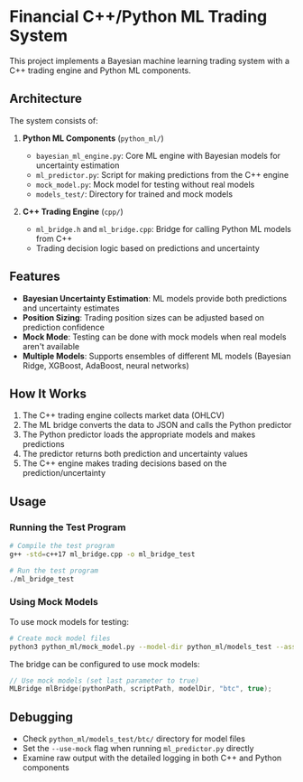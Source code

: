 # Financial C++/Python ML Trading System

This project implements a Bayesian machine learning trading system with a C++ trading engine and Python ML components.

## Architecture

The system consists of:

1. **Python ML Components** (`python_ml/`)
   - `bayesian_ml_engine.py`: Core ML engine with Bayesian models for uncertainty estimation
   - `ml_predictor.py`: Script for making predictions from the C++ engine
   - `mock_model.py`: Mock model for testing without real models
   - `models_test/`: Directory for trained and mock models

2. **C++ Trading Engine** (`cpp/`)
   - `ml_bridge.h` and `ml_bridge.cpp`: Bridge for calling Python ML models from C++
   - Trading decision logic based on predictions and uncertainty

## Features

- **Bayesian Uncertainty Estimation**: ML models provide both predictions and uncertainty estimates
- **Position Sizing**: Trading position sizes can be adjusted based on prediction confidence
- **Mock Mode**: Testing can be done with mock models when real models aren't available
- **Multiple Models**: Supports ensembles of different ML models (Bayesian Ridge, XGBoost, AdaBoost, neural networks)

## How It Works

1. The C++ trading engine collects market data (OHLCV)
2. The ML bridge converts the data to JSON and calls the Python predictor
3. The Python predictor loads the appropriate models and makes predictions
4. The predictor returns both prediction and uncertainty values
5. The C++ engine makes trading decisions based on the prediction/uncertainty

## Usage

### Running the Test Program

```bash
# Compile the test program
g++ -std=c++17 ml_bridge.cpp -o ml_bridge_test

# Run the test program
./ml_bridge_test
```

### Using Mock Models

To use mock models for testing:

```bash
# Create mock model files
python3 python_ml/mock_model.py --model-dir python_ml/models_test --asset btc
```

The bridge can be configured to use mock models:

```cpp
// Use mock models (set last parameter to true)
MLBridge mlBridge(pythonPath, scriptPath, modelDir, "btc", true);
```

## Debugging

- Check `python_ml/models_test/btc/` directory for model files
- Set the `--use-mock` flag when running `ml_predictor.py` directly
- Examine raw output with the detailed logging in both C++ and Python components
